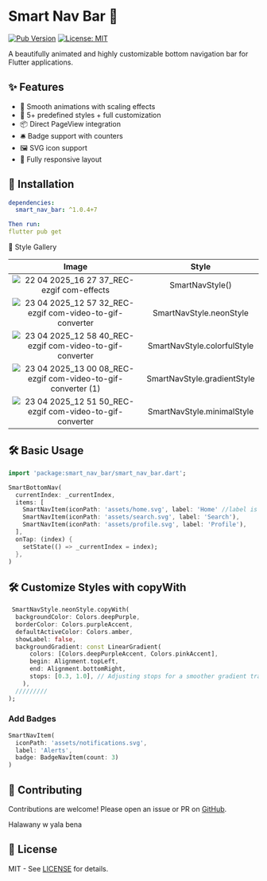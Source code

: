 # Smart Nav Bar 🚀

[![Pub Version](https://img.shields.io/pub/v/smart_nav_bar)](https://pub.dev/packages/smart_nav_bar)
[![License: MIT](https://img.shields.io/badge/license-MIT-purple.svg)](https://opensource.org/licenses/MIT)

A beautifully animated and highly customizable bottom navigation bar for Flutter applications.

## ✨ Features

- 🎯 Smooth animations with scaling effects
- 🎨 5+ predefined styles + full customization
- 📦 Direct PageView integration
- 🛎 Badge support with counters
- 🖼 SVG icon support
- 📱 Fully responsive layout

## 🚀 Installation

```yaml
dependencies:
  smart_nav_bar: ^1.0.4+7

Then run:
flutter pub get
```


🎨 Style Gallery

| Image             |  Style |
:-------------------------:|:-------------------------:
![22 04 2025_16 27 37_REC-ezgif com-effects](https://github.com/user-attachments/assets/14679377-19a1-4494-b178-d42587ed1610) | SmartNavStyle()
![23 04 2025_12 57 32_REC-ezgif com-video-to-gif-converter](https://github.com/user-attachments/assets/d3502110-0707-4d1d-8316-2731bc454ec6) | SmartNavStyle.neonStyle
![23 04 2025_12 58 40_REC-ezgif com-video-to-gif-converter](https://github.com/user-attachments/assets/962d1a00-7d0c-462b-92ce-a604a584a934) | SmartNavStyle.colorfulStyle
![23 04 2025_13 00 08_REC-ezgif com-video-to-gif-converter (1)](https://github.com/user-attachments/assets/bb4c7636-f5fa-4b2c-8f42-703fbb033bd9) | SmartNavStyle.gradientStyle
![23 04 2025_12 51 50_REC-ezgif com-video-to-gif-converter](https://github.com/user-attachments/assets/4762e3f2-8b03-483f-bdf2-e54f94070932) | SmartNavStyle.minimalStyle
## 🛠 Basic Usage

```dart
import 'package:smart_nav_bar/smart_nav_bar.dart';

SmartBottomNav(
  currentIndex: _currentIndex,
  items: [
    SmartNavItem(iconPath: 'assets/home.svg', label: 'Home' //label is optional),
    SmartNavItem(iconPath: 'assets/search.svg', label: 'Search'),
    SmartNavItem(iconPath: 'assets/profile.svg', label: 'Profile'),
  ],
  onTap: (index) {
    setState(() => _currentIndex = index);
  },
)

```

## 🛠 Customize Styles with copyWith

```dart
 SmartNavStyle.neonStyle.copyWith(
  backgroundColor: Colors.deepPurple,
  borderColor: Colors.purpleAccent,
  defaultActiveColor: Colors.amber,
  showLabel: false,
  backgroundGradient: const LinearGradient(
      colors: [Colors.deepPurpleAccent, Colors.pinkAccent],
      begin: Alignment.topLeft,
      end: Alignment.bottomRight,
      stops: [0.3, 1.0], // Adjusting stops for a smoother gradient transition
    ),
  /////////
);
```


### Add Badges
```dart
SmartNavItem(
  iconPath: 'assets/notifications.svg',
  label: 'Alerts',
  badge: BadgeNavItem(count: 3)
)
```



## 🤝 Contributing

Contributions are welcome! Please open an issue or PR on [GitHub](https://github.com/Halawany1/smart_nav_bar).

Halawany w yala bena

## 📜 License

MIT - See [LICENSE](LICENSE) for details.
